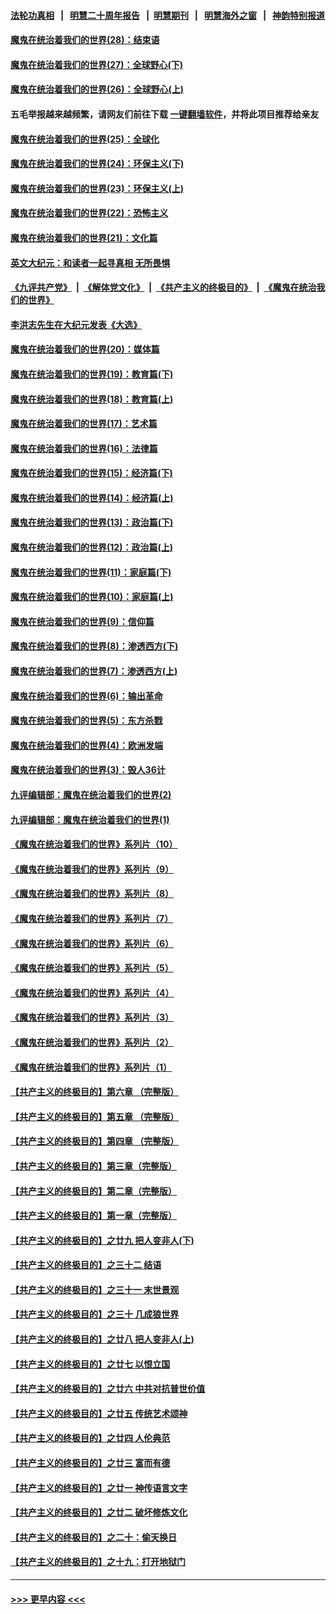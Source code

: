 #### [法轮功真相](https://github.com/gfw-breaker/truth/blob/master/README.md?t=0) &nbsp;&nbsp;|&nbsp;&nbsp; [明慧二十周年报告](https://github.com/gfw-breaker/mh-reports/blob/master/README.md?t=0) &nbsp;&nbsp;|&nbsp;&nbsp;[明慧期刊](https://github.com/gfw-breaker/mh-qikan) &nbsp;&nbsp;|&nbsp;&nbsp; [明慧海外之窗](https://github.com/gfw-breaker/mh-news/blob/master/README.md?t=0) &nbsp;&nbsp;|&nbsp;&nbsp; [神韵特别报道](https://github.com/gfw-breaker/mh-news/blob/master/shenyun.md?t=0)
#### [魔鬼在统治着我们的世界(28)：结束语](../pages/nsc422/n10936246.md?t=06251202) 
#### [魔鬼在统治着我们的世界(27)：全球野心(下)](../pages/nsc422/n10928319.md?t=06251202) 
#### [魔鬼在统治着我们的世界(26)：全球野心(上)](../pages/nsc422/n10900318.md?t=06251202) 
#### 五毛举报越来越频繁，请网友们前往下载 [一键翻墙软件](https://github.com/gfw-breaker/ssr-accounts)，并将此项目推荐给亲友
#### [魔鬼在统治着我们的世界(25)：全球化](../pages/nsc422/n10788205.md?t=06251202) 
#### [魔鬼在统治着我们的世界(24)：环保主义(下)](../pages/nsc422/n10695307.md?t=06251202) 
#### [魔鬼在统治着我们的世界(23)：环保主义(上)](../pages/nsc422/n10688613.md?t=06251202) 
#### [魔鬼在统治着我们的世界(22)：恐怖主义](../pages/nsc422/n10614727.md?t=06251202) 
#### [魔鬼在统治着我们的世界(21)：文化篇](../pages/nsc422/n10597706.md?t=06251202) 
#### [英文大纪元：和读者一起寻真相 无所畏惧](../pages/nsc422/n12542027.md?t=06251202) 
#### [《九评共产党》](https://github.com/begood0513/9ping.md/blob/master/README.md) &nbsp;|&nbsp; [《解体党文化》](../../../../jtdwh.md/blob/master/README.md)  &nbsp;|&nbsp; [《共产主义的终极目的》](../../../../gczydzjmd.md/blob/master/README.md) &nbsp;|&nbsp; [《魔鬼在统治我们的世界》](../../../../mgztzwmdsj.md/blob/master/README.md) 
#### [李洪志先生在大纪元发表《大选》](../pages/nsc422/n12534746.md?t=06251202) 
#### [魔鬼在统治着我们的世界(20)：媒体篇](../pages/nsc422/n10586579.md?t=06251202) 
#### [魔鬼在统治着我们的世界(19)：教育篇(下)](../pages/nsc422/n10564808.md?t=06251202) 
#### [魔鬼在统治着我们的世界(18)：教育篇(上)](../pages/nsc422/n10526970.md?t=06251202) 
#### [魔鬼在统治着我们的世界(17)：艺术篇](../pages/nsc422/n10499093.md?t=06251202) 
#### [魔鬼在统治着我们的世界(16)：法律篇](../pages/nsc422/n10485969.md?t=06251202) 
#### [魔鬼在统治着我们的世界(15)：经济篇(下)](../pages/nsc422/n10469975.md?t=06251202) 
#### [魔鬼在统治着我们的世界(14)：经济篇(上)](../pages/nsc422/n10457370.md?t=06251202) 
#### [魔鬼在统治着我们的世界(13)：政治篇(下)](../pages/nsc422/n10448270.md?t=06251202) 
#### [魔鬼在统治着我们的世界(12)：政治篇(上)](../pages/nsc422/n10444576.md?t=06251202) 
#### [魔鬼在统治着我们的世界(11)：家庭篇(下)](../pages/nsc422/n10440961.md?t=06251202) 
#### [魔鬼在统治着我们的世界(10)：家庭篇(上)](../pages/nsc422/n10435448.md?t=06251202) 
#### [魔鬼在统治着我们的世界(9)：信仰篇](../pages/nsc422/n10432159.md?t=06251202) 
#### [魔鬼在统治着我们的世界(8)：渗透西方(下)](../pages/nsc422/n10429603.md?t=06251202) 
#### [魔鬼在统治着我们的世界(7)：渗透西方(上)](../pages/nsc422/n10426013.md?t=06251202) 
#### [魔鬼在统治着我们的世界(6)：输出革命](../pages/nsc422/n10421536.md?t=06251202) 
#### [魔鬼在统治着我们的世界(5)：东方杀戮](../pages/nsc422/n10417707.md?t=06251202) 
#### [魔鬼在统治着我们的世界(4)：欧洲发端](../pages/nsc422/n10414890.md?t=06251202) 
#### [魔鬼在统治着我们的世界(3)：毁人36计](../pages/nsc422/n10411583.md?t=06251202) 
#### [九评编辑部：魔鬼在统治着我们的世界(2)](../pages/nsc422/n10410036.md?t=06251202) 
#### [九评编辑部：魔鬼在统治着我们的世界(1)](../pages/nsc422/n10406825.md?t=06251202) 
#### [《魔鬼在统治着我们的世界》系列片（10）](../pages/nsc422/n12292670.md?t=06251202) 
#### [《魔鬼在统治着我们的世界》系列片（9）](../pages/nsc422/n12290859.md?t=06251202) 
#### [《魔鬼在统治着我们的世界》系列片（8）](../pages/nsc422/n12287445.md?t=06251202) 
#### [《魔鬼在统治着我们的世界》系列片（7）](../pages/nsc422/n12283425.md?t=06251202) 
#### [《魔鬼在统治着我们的世界》系列片（6）](../pages/nsc422/n12282314.md?t=06251202) 
#### [《魔鬼在统治着我们的世界》系列片（5）](../pages/nsc422/n12281419.md?t=06251202) 
#### [《魔鬼在统治着我们的世界》系列片（4）](../pages/nsc422/n12274024.md?t=06251202) 
#### [《魔鬼在统治着我们的世界》系列片（3）](../pages/nsc422/n12271322.md?t=06251202) 
#### [《魔鬼在统治着我们的世界》系列片（2）](../pages/nsc422/n12269049.md?t=06251202) 
#### [《魔鬼在统治着我们的世界》系列片（1）](../pages/nsc422/n12267575.md?t=06251202) 
#### [【共产主义的终极目的】第六章 （完整版）](../pages/nsc422/n11428913.md?t=06251202) 
#### [【共产主义的终极目的】第五章 （完整版）](../pages/nsc422/n11428912.md?t=06251202) 
#### [【共产主义的终极目的】第四章 （完整版）](../pages/nsc422/n11428907.md?t=06251202) 
#### [【共产主义的终极目的】第三章（完整版）](../pages/nsc422/n11428848.md?t=06251202) 
#### [【共产主义的终极目的】第二章（完整版）](../pages/nsc422/n11428831.md?t=06251202) 
#### [【共产主义的终极目的】第一章（完整版）](../pages/nsc422/n11417651.md?t=06251202) 
#### [【共产主义的终极目的】之廿九 把人变非人(下)](../pages/nsc422/n11344140.md?t=06251202) 
#### [【共产主义的终极目的】之三十二 结语](../pages/nsc422/n11360535.md?t=06251202) 
#### [【共产主义的终极目的】之三十一 末世景观](../pages/nsc422/n11351129.md?t=06251202) 
#### [【共产主义的终极目的】之三十 几成狼世界](../pages/nsc422/n11348280.md?t=06251202) 
#### [【共产主义的终极目的】之廿八 把人变非人(上)](../pages/nsc422/n11340492.md?t=06251202) 
#### [【共产主义的终极目的】之廿七 以恨立国](../pages/nsc422/n11336944.md?t=06251202) 
#### [【共产主义的终极目的】之廿六 中共对抗普世价值](../pages/nsc422/n11324785.md?t=06251202) 
#### [【共产主义的终极目的】之廿五 传统艺术颂神](../pages/nsc422/n11296396.md?t=06251202) 
#### [【共产主义的终极目的】之廿四 人伦典范](../pages/nsc422/n11296397.md?t=06251202) 
#### [【共产主义的终极目的】之廿三 富而有德](../pages/nsc422/n11283598.md?t=06251202) 
#### [【共产主义的终极目的】之廿一 神传语言文字](../pages/nsc422/n11263265.md?t=06251202) 
#### [【共产主义的终极目的】之廿二 破坏修炼文化](../pages/nsc422/n11245728.md?t=06251202) 
#### [【共产主义的终极目的】之二十：偷天换日](../pages/nsc422/n11238846.md?t=06251202) 
#### [【共产主义的终极目的】之十九：打开地狱门](../pages/nsc422/n11206376.md?t=06251202) 

----
#### [ >>> 更早内容 <<< ](../indexes/nsc422-earlier.md)
